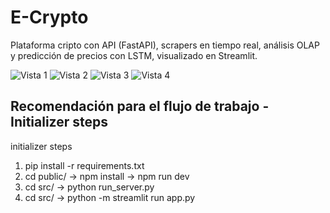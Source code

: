 # E-Crypto
Plataforma cripto con API (FastAPI), scrapers en tiempo real, análisis OLAP y predicción de precios con LSTM, visualizado en Streamlit.

![Vista 1](assets/cryptoLogo.png)
![Vista 2](assets/home.jpeg)
![Vista 3](assets/chat.png)
![Vista 4](assets/dash.png)

## Recomendación para el flujo de trabajo - Initializer steps

initializer steps
1. pip install -r requirements.txt
2. cd public/ -> npm install -> npm run dev
3. cd src/ -> python run_server.py
4. cd src/ -> python -m streamlit run app.py





 
